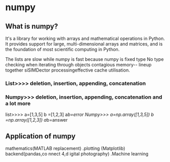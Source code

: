 # numpy
## What is numpy?
   It's a library for working with arrays and mathematical operations in Python. It provides support for large, multi-dimensional arrays and matrices, and is the foundation of most scientific computing in Python.


The lists are slow while numpy is fast because numpy is fixed type 
No type checking when iterating through objects 
contagious memory-- lineup together siSIMDector processingeffective cache utilisation.


### List>>>> deletion, insertion, appending, concatenation
### Numpy>>> deletion, insertion, appending, concatenation and a lot more


list>>>> a=[1,3,5]  b =[1,2,3]    a*b=error
Numpy>>> a=np.array([1,3,5])  b =np.array([1,2,3])  a*b=answer


## Application of numpy
mathematics(MATLAB replacement)
.plotting (Matplotlib)
backend(pandas,co nnect 4,d igital photography)
.Machine learning 
